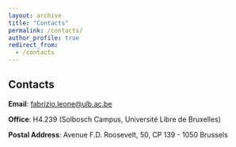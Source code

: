 ```yaml
---
layout: archive
title: "Contacts"
permalink: /contacts/
author_profile: true
redirect_from:
  - /contacts
---
```


Contacts
------

**Email**: <a href="mailto:fabrizio.leone@ulb.ac.be">fabrizio.leone@ulb.ac.be</a>

**Office**: H4.239 (Solbosch Campus, Université Libre de Bruxelles)

**Postal Address**: Avenue F.D. Roosevelt, 50, CP 139 - 1050 Brussels
